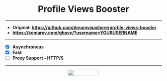 <h1 align="center">Profile Views Booster</h1>

-----

- **Original: https://github.com/dreamywashere/profile-views-booster**
- **https://komarev.com/ghpvc/?username=YOURUSERNAME**

-----

- [X] **Asynchronous**
- [X] **Fast**
- [ ] **Proxy Support - HTTP/S**

-----

<p align="center">
  <img width="100" height="20" src="https://komarev.com/ghpvc/?username=haze-1337">
</p>
